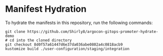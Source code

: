 # Manifest Hydration

To hydrate the manifests in this repository, run the following commands:

```shell
git clone https://github.com/Shirly8/argocon-gitops-promoter-hydrate-demo
# cd into the cloned directory
git checkout 8d0f57a61447d6e37da036abe0802a4c0818acb9
kustomize build ./user-configuration/staging/integration
```
